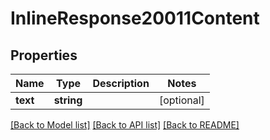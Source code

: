 # InlineResponse20011Content

## Properties
Name | Type | Description | Notes
------------ | ------------- | ------------- | -------------
**text** | **string** |  | [optional] 

[[Back to Model list]](../../README.md#documentation-for-models) [[Back to API list]](../../README.md#documentation-for-api-endpoints) [[Back to README]](../../README.md)


